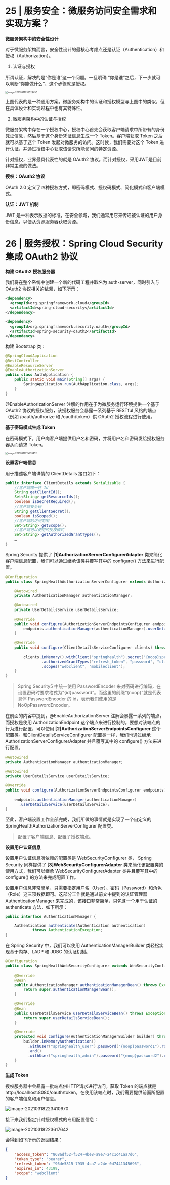 # 25 | 服务安全：微服务访问安全需求和实现方案？

**微服务架构中的安全性设计**

对于微服务架构而言，安全性设计的最核心考虑点还是认证（Authentication）和授权（Authorization）。

1. 认证与授权

所谓认证，解决的是“你是谁”这一个问题。一旦明确 “你是谁”之后，下一步就可以判断“你能做什么”，这个步骤就是授权。

<img src="https://gitee.com/yanglu_u/ImgRepository/raw/master/images/20210317232529.png" alt="image-20210317232529450" style="zoom:50%;" />

上图代表的是一种通用方案。微服务架构中的认证和授权模型与上图中的类似，但在具体设计和实现过程中也有其特殊性。

2. 微服务架构中的认证与授权

微服务架构中存在一个授权中心，授权中心首先会获取客户端请求中所带有的身份凭证信息，然后基于这个身份凭证信息生成一个 Token。客户端获取 Token 之后就可以基于这个 Token 发起对微服务的访问。这时候，我们需要对这个 Token 进行认证，并通过授权中心获取该请求所能访问的特定资源。

针对授权，业界最具代表性的就是 OAuth2 协议。而针对授权，采用JWT是目前非常主流的做法。

**授权：OAuth2 协议**

OAuth 2.0 定义了四种授权方式，即密码模式、授权码模式、简化模式和客户端模式。

**认证：JWT 机制**

JWT 是一种表示数据的标准，在安全领域，我们通常用它来传递被认证的用户身份信息，以便从资源服务器获取资源。

# 26 | 服务授权：Spring Cloud Security 集成 OAuth2 协议

**构建 OAuth2 授权服务器**

我们将在整个系统中创建一个新的代码工程并取名为 auth-server，同时引入与 OAuth2 协议相关的依赖，如下所示：

```xml
<dependency>
  <groupId>org.springframework.cloud</groupId>
  <artifactId>spring-cloud-security</artifactId>
</dependency>
 
<dependency>
  <groupId>org.springframework.security.oauth</groupId>
  <artifactId>spring-security-oauth2</artifactId>
</dependency>
```

构建 Bootstrap 类：

```java
@SpringCloudApplication
@RestController
@EnableResourceServer
@EnableAuthorizationServer
public class AuthApplication {
    public static void main(String[] args) {
        SpringApplication.run(AuthApplication.class, args);
    }
}
```

@EnableAuthorizationServer 注解的作用在于为微服务运行环境提供一个基于 OAuth2 协议的授权服务，该授权服务会暴露一系列基于 RESTful 风格的端点（例如 /oauth/authorize 和 /oauth/token）供 OAuth2 授权流程进行使用。

**基于密码模式生成 Token**

在密码模式下，用户向客户端提供用户名和密码，并将用户名和密码发给授权服务器从而请求 Token。

<img src="https://gitee.com/yanglu_u/ImgRepository/raw/master/images/20210318215633.png" alt="image-20210318215633452" style="zoom:50%;" />

**设置客户端信息**

用于描述客户端详情的 ClientDetails 接口如下：

```java
public interface ClientDetails extends Serializable {
    //客户端唯一性 Id
    String getClientId();
    Set<String> getResourceIds();
    boolean isSecretRequired();
    //客户端安全码
    String getClientSecret();
    boolean isScoped();
    //客户端的访问范围
    Set<String> getScope();
    //客户端可以使用的授权模式
    Set<String> getAuthorizedGrantTypes();
    …
}
```

Spring Security 提供了 **[1]AuthorizationServerConfigurerAdapter** 类来简化客户端信息配置，我们可以通过继承该类并覆写其中的 configure() 方法来进行配置。

```java
@Configuration
public class SpringHealthAuthorizationServerConfigurer extends AuthorizationServerConfigurerAdapter {
 
    @Autowired
    private AuthenticationManager authenticationManager;
 
    @Autowired
    private UserDetailsService userDetailsService;
 
    @Override
    public void configure(AuthorizationServerEndpointsConfigurer endpoints) throws Exception {
        endpoints.authenticationManager(authenticationManager).userDetailsService(userDetailsService);
    }
 
    @Override
    public void configure(ClientDetailsServiceConfigurer clients) throws Exception {
      
        clients.inMemory().withClient("springhealth").secret("{noop}springhealth_secret")
                .authorizedGrantTypes("refresh_token", "password", "client_credentials")
                .scopes("webclient", "mobileclient");
    }
}
```

> Spring Security5 中统一使用 PasswordEncoder 来对密码进行编码，在设置密码时要求格式为“{id}password”。而这里的前缀“{noop}”就是代表具体 PasswordEncoder 的 id，表示我们使用的是 NoOpPasswordEncoder。

在前面的内容中提到，@EnableAuthorizationServer 注解会暴露一系列的端点，而授权是使用 AuthorizationEndpoint 这个端点来进行控制的。要想对该端点的行为进行配置，可以使用 **[2]AuthorizationServerEndpointsConfigurer** 这个配置类。和ClientDetailsServiceConfigurer 配置类一样，我们也通过继承 AuthorizationServerConfigurerAdapter 并且覆写其中的 configure() 方法来进行配置。

```java
@Autowired
private AuthenticationManager authenticationManager;
 
@Autowired
private UserDetailsService userDetailsService;
	 
@Override
public void configure(AuthorizationServerEndpointsConfigurer endpoints) throws Exception {
 
    endpoints.authenticationManager(authenticationManager)
      .userDetailsService(userDetailsService);
}
```

至此，客户端设置工作全部完成，我们所做的事情就是实现了一个自定义的 SpringHealthAuthorizationServerConfigurer 配置类。

> 配置了客户端信息、配置了授权端点。

**设置用户认证信息**

设置用户认证信息所依赖的配置类是 WebSecurityConfigurer 类， Spring Security 同样提供了 **[3]WebSecurityConfigurerAdapter** 类来简化该配置类的使用方式，我们可以继承 WebSecurityConfigurerAdapter 类并且覆写其中的 configure() 的方法来完成配置工作。

设置用户信息非常简单，只需要指定用户名（User）、密码（Password）和角色（Role）这三项数据即可。这部分工作就是通过前文中提到的认证管理器 AuthenticationManager 来完成的，该接口非常简单，只包含一个用于认证的 authenticate 方法，如下所示：

```java
public interface AuthenticationManager {

    Authentication authenticate(Authentication authentication)
            throws AuthenticationException;
}
```

在 Spring Security 中，我们可以使用 AuthenticationManagerBuilder 类轻松实现基于内存、LADP 和 JDBC 的认证机制。

```java
@Configuration
public class SpringHealthWebSecurityConfigurer extends WebSecurityConfigurerAdapter {
 
    @Override
    @Bean
    public AuthenticationManager authenticationManagerBean() throws Exception {
        return super.authenticationManagerBean();
    }
 
    @Override
    @Bean
    public UserDetailsService userDetailsServiceBean() throws Exception {
        return super.userDetailsServiceBean();
    }
 
    @Override
    protected void configure(AuthenticationManagerBuilder builder) throws Exception {
        builder.inMemoryAuthentication()
          .withUser("springhealth_user").password("{noop}password1").roles("USER")
          .and()
          .withUser("springhealth_admin").password("{noop}password2").roles("USER", "ADMIN");
    }
}
```

**生成 Token**

授权服务器中会暴露一批端点供HTTP请求进行访问。获取 Token 的端点就是http://localhost:8080/oauth/token，在使用该端点时，我们需要提供前面所配置的客户端信息和用户信息。

![image-20210318223410970](https://gitee.com/yanglu_u/ImgRepository/raw/master/images/20210318223411.png)

接下来我们指定针对授权模式的专用配置信息：

![image-20210318223617642](https://gitee.com/yanglu_u/ImgRepository/raw/master/images/20210318223617.png)

会得到如下所示的返回结果：

```json
{
    "access_token": "868adf52-f524-4be8-a9e7-24c1c41aa7d6",
    "token_type": "bearer",
    "refresh_token": "96de5815-7935-4ca7-a24e-0d7441345696",
    "expires_in": 43199,
    "scope": "webclient"
}
```







